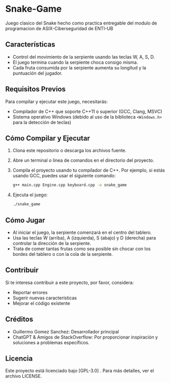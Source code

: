 # Snake-Game
Juego clasico del Snake hecho como practica entregable del modulo de programacion de ASIX-Ciberseguridad de ENTI-UB
## Características

- Control del movimiento de la serpiente usando las teclas W, A, S, D.
- El juego termina cuando la serpiente choca consigo misma.
- Cada fruta consumida por la serpiente aumenta su longitud y la puntuación del jugador.

## Requisitos Previos

Para compilar y ejecutar este juego, necesitarás:

- Compilador de C++ que soporte C++11 o superior (GCC, Clang, MSVC)
- Sistema operativo Windows (debido al uso de la biblioteca `<Windows.h>` para la detección de teclas)

## Cómo Compilar y Ejecutar

1. Clona este repositorio o descarga los archivos fuente.
2. Abre un terminal o línea de comandos en el directorio del proyecto.
3. Compila el proyecto usando tu compilador de C++. Por ejemplo, si estás usando GCC, puedes usar el siguiente comando:

    ```bash
    g++ main.cpp Engine.cpp keyboard.cpp -o snake_game
    ```

4. Ejecuta el juego:

    ```bash
    ./snake_game
    ```

## Cómo Jugar

- Al iniciar el juego, la serpiente comenzará en el centro del tablero.
- Usa las teclas W (arriba), A (izquierda), S (abajo) y D (derecha) para controlar la dirección de la serpiente.
- Trata de comer tantas frutas como sea posible sin chocar con los bordes del tablero o con la cola de la serpiente.

## Contribuir

Si te interesa contribuir a este proyecto, por favor, considera:

- Reportar errores
- Sugerir nuevas características
- Mejorar el código existente

## Créditos

- Guillermo Gomez Sanchez: Desarrollador principal
- ChatGPT & Amigos de StackOverflow: Por proporcionar inspiración y soluciones a problemas específicos.

## Licencia

Este proyecto está licenciado bajo [GPL-3.0] . Para más detalles, ver el archivo LICENSE.
